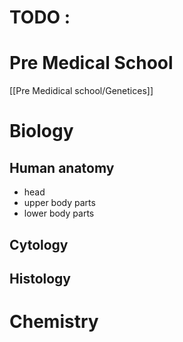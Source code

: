 # TODO : 

# Pre Medical School 
[[Pre Medidical school/Genetices]]

# Biology

## Human anatomy
- head 
- upper body parts  
- lower body parts 
## Cytology 
## Histology 

# Chemistry 

